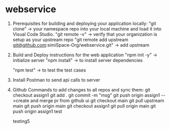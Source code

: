 # webservice

1. Prerequisites for building and deploying your application locally:
    "git clone" -> your namespace repo into your local machine and load it into Visual Code Studio. 
    "git remote -v" -> verify that your organization is setup as your upstream repo
    "git remote add upstream git@github.com:simiSpace-Org/webservice.git" -> add upstream
    

2. Build and Deploy instructions for the web application
   "npm init -y" -> initialize server
   "npm install" -> to install server dependencies
  
   "npm test" -> to test the test cases
   
3. Install Postman to send api calls to server

4. Github Commands to add changes to all repos and sync them: 
    git checkout assign1
    git add .
    git commit -m "msg"
    git push origin assign1
    -->create and merge pr from github ui
    git checkout main
    git pull upstream main
    git push origin main
    git checkout assign1
    git pull origin main
    git push origin assign1 test

   testing5
